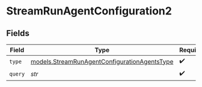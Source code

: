# StreamRunAgentConfiguration2


## Fields

| Field                                                                                              | Type                                                                                               | Required                                                                                           | Description                                                                                        |
| -------------------------------------------------------------------------------------------------- | -------------------------------------------------------------------------------------------------- | -------------------------------------------------------------------------------------------------- | -------------------------------------------------------------------------------------------------- |
| `type`                                                                                             | [models.StreamRunAgentConfigurationAgentsType](../models/streamrunagentconfigurationagentstype.md) | :heavy_check_mark:                                                                                 | N/A                                                                                                |
| `query`                                                                                            | *str*                                                                                              | :heavy_check_mark:                                                                                 | N/A                                                                                                |